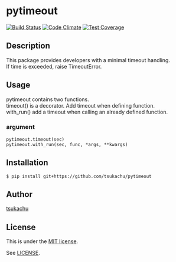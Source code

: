 # pytimeout
[![Build Status](https://travis-ci.org/tsukachu/pytimeout.svg?branch=master)](https://travis-ci.org/tsukachu/pytimeout)
[![Code Climate](https://codeclimate.com/github/tsukachu/pytimeout/badges/gpa.svg)](https://codeclimate.com/github/tsukachu/pytimeout)
[![Test Coverage](https://codeclimate.com/github/tsukachu/pytimeout/badges/coverage.svg)](https://codeclimate.com/github/tsukachu/pytimeout/coverage)

## Description
This package provides developers with a minimal timeout handling.  
If time is exceeded, raise TimeoutError.  

## Usage
pytimeout contains two functions.  
timeout() is a decorator. Add timeout when defining function.  
with_run() add a timeout when calling an already defined function.  

### argument

    pytimeout.timeout(sec)
    pytimeout.with_run(sec, func, *args, **kwargs)

## Installation

    $ pip install git+https://github.com/tsukachu/pytimeout

## Author
[tsukachu](http://tsukachu.hatenablog.com/)

## License
This is under the [MIT license](https://en.wikipedia.org/wiki/MIT_License).

See [LICENSE](./LICENSE).